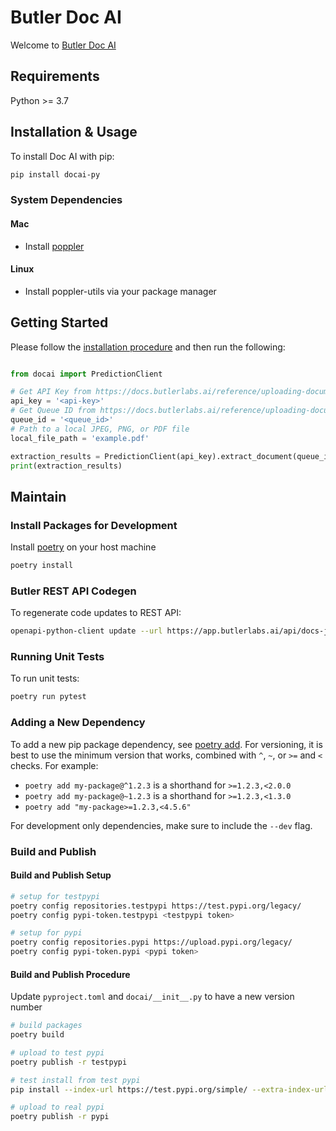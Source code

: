 # Butler Doc AI
Welcome to [Butler Doc AI](https://butlerlabs.ai)

## Requirements
Python >= 3.7

## Installation & Usage
To install Doc AI with pip:
```sh
pip install docai-py
```

### System Dependencies
#### Mac
- Install [poppler](http://macappstore.org/poppler/)

#### Linux
- Install poppler-utils via your package manager

## Getting Started
Please follow the [installation procedure](#installation--usage) and then run the following:

```python

from docai import PredictionClient

# Get API Key from https://docs.butlerlabs.ai/reference/uploading-documents-to-the-rest-api#get-your-api-key
api_key = '<api-key>'
# Get Queue ID from https://docs.butlerlabs.ai/reference/uploading-documents-to-the-rest-api#go-to-the-model-details-page
queue_id = '<queue_id>'
# Path to a local JPEG, PNG, or PDF file
local_file_path = 'example.pdf'

extraction_results = PredictionClient(api_key).extract_document(queue_id, local_file_path)
print(extraction_results)
```

## Maintain
### Install Packages for Development
Install [poetry](https://python-poetry.org/docs/#installation) on your host machine
```sh
poetry install
```

### Butler REST API Codegen
To regenerate code updates to REST API:
```sh
openapi-python-client update --url https://app.butlerlabs.ai/api/docs-json --config codegen.yaml
```

### Running Unit Tests
To run unit tests:
```sh
poetry run pytest
```

### Adding a New Dependency
To add a new pip package dependency, see [poetry add](https://python-poetry.org/docs/cli/#add).
For versioning, it is best to use the minimum version that works, combined with `^`, `~`, or `>=` and `<` checks.
For example:
- `poetry add my-package@^1.2.3` is a shorthand for `>=1.2.3,<2.0.0`
- `poetry add my-package@~1.2.3` is a shorthand for `>=1.2.3,<1.3.0`
- `poetry add "my-package>=1.2.3,<4.5.6"`

For development only dependencies, make sure to include the `--dev` flag.

### Build and Publish

#### Build and Publish Setup
```sh
# setup for testpypi
poetry config repositories.testpypi https://test.pypi.org/legacy/
poetry config pypi-token.testpypi <testpypi token>

# setup for pypi
poetry config repositories.pypi https://upload.pypi.org/legacy/
poetry config pypi-token.pypi <pypi token>
```

#### Build and Publish Procedure
Update `pyproject.toml` and `docai/__init__.py` to have a new version number

```sh
# build packages
poetry build

# upload to test pypi
poetry publish -r testpypi

# test install from test pypi
pip install --index-url https://test.pypi.org/simple/ --extra-index-url https://pypi.org/simple docai-py

# upload to real pypi
poetry publish -r pypi
```

